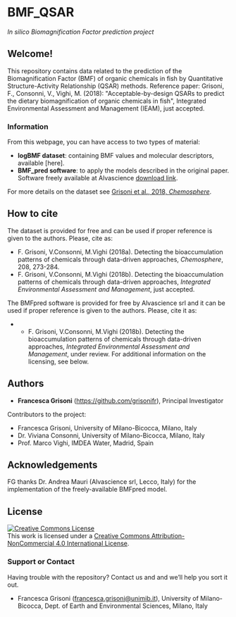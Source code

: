 # BMF_QSAR
*In silico Biomagnification Factor prediction project*

## Welcome!

This repository contains data related to the prediction of the Biomagnification Factor (BMF) of organic chemicals in fish by Quantitative Structure-Activity Relationship (QSAR) methods.
Reference paper: Grisoni, F., Consonni, V., Vighi, M. (2018): "Acceptable-by-design QSARs to predict the dietary biomagnification of organic chemicals in fish", Integrated Environmental Assessment and Management (IEAM), just accepted.

### Information

From this webpage, you can have access to two types of material: 
* **logBMF dataset**: containing BMF values and molecular descriptors, available [here]. 
* **BMF_pred software**: to apply the models described in the original paper. Software freely available at Alvascience [download link](http://www.alvascience.com/bmfpred/).

For more details on the dataset see [Grisoni et al., 2018, *Chemosphere*](https://www.sciencedirect.com/science/article/pii/S0045653518310087).

## How to cite

The dataset is provided for free and can be used if proper reference is given to the authors. 
Please, cite as:

* F. Grisoni, V.Consonni, M.Vighi (2018a). Detecting the bioaccumulation patterns of chemicals through data-driven approaches, *Chemosphere*, 208, 273-284.
* F. Grisoni, V.Consonni, M.Vighi (2018b). Detecting the bioaccumulation patterns of chemicals through data-driven approaches, *Integrated Environmental Assessment and Management*, just accepted.

The BMFpred software is provided for free by Alvascience srl and it can be used if proper reference is given to the authors. 
Please, cite it as:
* * F. Grisoni, V.Consonni, M.Vighi (2018b). Detecting the bioaccumulation patterns of chemicals through data-driven approaches, *Integrated Environmental Assessment and Management*, under review.
For additional information on the licensing, see below. 

## Authors

* **Francesca Grisoni** (https://github.com/grisonifr), Principal Investigator

Contributors to the project:
* Francesca Grisoni, University of Milano-Bicocca, Milano, Italy 
* Dr. Viviana Consonni, University of Milano-Bicocca, Milano, Italy
* Prof. Marco Vighi, IMDEA Water, Madrid, Spain

## Acknowledgements
FG thanks Dr. Andrea Mauri (Alvascience srl, Lecco, Italy) for the implementation of the freely-available BMFpred model.

## License

<a rel="license" href="http://creativecommons.org/licenses/by-nc/4.0/"><img alt="Creative Commons License" style="border-width:0" src="https://i.creativecommons.org/l/by-nc/4.0/88x31.png" /></a><br />This work is licensed under a <a rel="license" href="http://creativecommons.org/licenses/by-nc/4.0/">Creative Commons Attribution-NonCommercial 4.0 International License</a>. 

### Support or Contact
Having trouble with the repository? 
Contact us and and we’ll help you sort it out.

* Francesca Grisoni (francesca.grisoni@unimib.it), University of Milano-Bicocca, Dept. of Earth and Environmental Sciences, Milano, Italy
